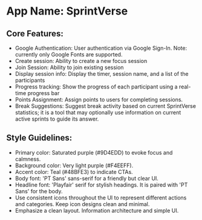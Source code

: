# **App Name**: SprintVerse

## Core Features:

- Google Authentication: User authentication via Google Sign-In. Note: currently only Google Fonts are supported.
- Create session: Ability to create a new focus session
- Join Session: Ability to join existing session
- Display session info: Display the timer, session name, and a list of the participants
- Progress tracking: Show the progress of each participant using a real-time progress bar
- Points Assignment: Assign points to users for completing sessions.
- Break Suggestions: Suggest break activity based on current SprintVerse statistics; it is a tool that may optionally use information on current active sprints to guide its answer.

## Style Guidelines:

- Primary color: Saturated purple (#9D4EDD) to evoke focus and calmness.
- Background color: Very light purple (#F4EEFF).
- Accent color: Teal (#48BFE3) to indicate CTAs.
- Body font: 'PT Sans' sans-serif for a friendly but clear UI.
- Headline font: 'Playfair' serif for stylish headings. It is paired with 'PT Sans' for the body.
- Use consistent icons throughout the UI to represent different actions and categories. Keep icon designs clean and minimal.
- Emphasize a clean layout. Information architecture and simple UI.